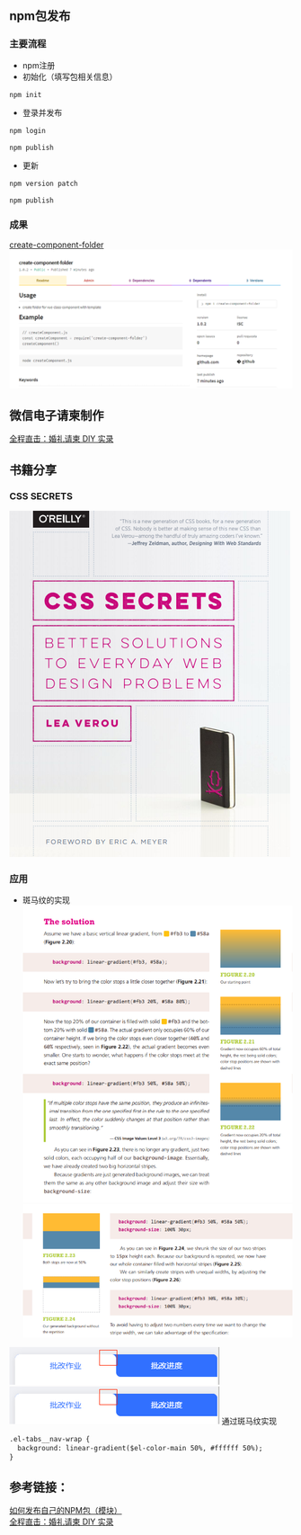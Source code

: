 ## npm包发布
### 主要流程
* npm注册
* 初始化（填写包相关信息）
```
npm init
```
* 登录并发布
```
npm login
```
```
npm publish
```
* 更新
```
npm version patch
```
```
npm publish
```
### 成果
[create-component-folder](https://www.npmjs.com/package/create-component-folder)
![npm](https://github.com/0ragdoll0/share/blob/master/pics/20191018/1.png)

## 微信电子请柬制作
[全程直击：婚礼请柬 DIY 实录](https://juejin.im/post/5da5a0696fb9a04dee18257a) 

## 书籍分享
### CSS SECRETS
![BOOK](https://github.com/0ragdoll0/share/blob/master/pics/20191018/2.png)

### 应用
* 斑马纹的实现
![BOOK](https://github.com/0ragdoll0/share/blob/master/pics/20191018/3.png)
![BOOK](https://github.com/0ragdoll0/share/blob/master/pics/20191018/4.png)

![BOOK](https://github.com/0ragdoll0/share/blob/master/pics/20191018/5.png)
![BOOK](https://github.com/0ragdoll0/share/blob/master/pics/20191018/5.png)
通过斑马纹实现
```
.el-tabs__nav-wrap {
  background: linear-gradient($el-color-main 50%, #ffffff 50%);
}
```



## 参考链接：  
[如何发布自己的NPM包（模块）](https://juejin.im/post/5b95c2ed6fb9a05cd67699d1)  
[全程直击：婚礼请柬 DIY 实录](https://juejin.im/post/5da5a0696fb9a04dee18257a) 

